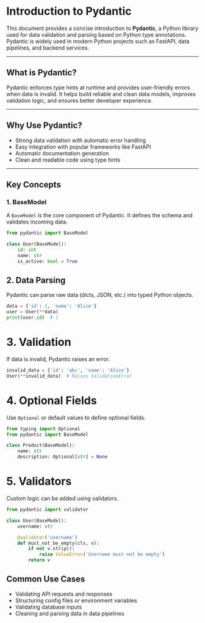 # Introduction to Pydantic

This document provides a concise introduction to **Pydantic**, a Python library used for data validation and parsing based on Python type annotations. Pydantic is widely used in modern Python projects such as FastAPI, data pipelines, and backend services.

---

## What is Pydantic?

Pydantic enforces type hints at runtime and provides user-friendly errors when data is invalid. It helps build reliable and clean data models, improves validation logic, and ensures better developer experience.

---

## Why Use Pydantic?

- Strong data validation with automatic error handling
- Easy integration with popular frameworks like FastAPI
- Automatic documentation generation
- Clean and readable code using type hints

---

## Key Concepts

### 1. BaseModel

A `BaseModel` is the core component of Pydantic. It defines the schema and validates incoming data.

```python
from pydantic import BaseModel

class User(BaseModel):
    id: int
    name: str
    is_active: bool = True
```

## 2. Data Parsing

Pydantic can parse raw data (dicts, JSON, etc.) into typed Python objects.

```python
data = {'id': 1, 'name': 'Alice'}
user = User(**data)
print(user.id)  # 1
```

# 3. Validation

If data is invalid, Pydantic raises an error.

```python
invalid_data = {'id': 'abc', 'name': 'Alice'}
User(**invalid_data)  # Raises ValidationError
```

# 4. Optional Fields

Use `Optional` or default values to define optional fields.

```python
from typing import Optional
from pydantic import BaseModel

class Product(BaseModel):
    name: str
    description: Optional[str] = None
```

# 5. Validators

Custom logic can be added using validators.

```python
from pydantic import validator

class User(BaseModel):
    username: str

    @validator('username')
    def must_not_be_empty(cls, v):
        if not v.strip():
            raise ValueError('Username must not be empty')
        return v
```

## Common Use Cases

- Validating API requests and responses
- Structuring config files or environment variables
- Validating database inputs
- Cleaning and parsing data in data pipelines
